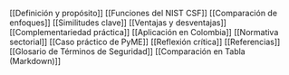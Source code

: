 [[Definición y propósito]]
[[Funciones del NIST CSF]]
[[Comparación de enfoques]]
[[Similitudes clave]]
[[Ventajas y desventajas]]
[[Complementariedad práctica]]
[[Aplicación en Colombia]]
[[Normativa sectorial]]
[[Caso práctico de PyME]]
[[Reflexión crítica]]
[[Referencias]]
[[Glosario de Términos de Seguridad]]
[[Comparación en Tabla (Markdown)]]


